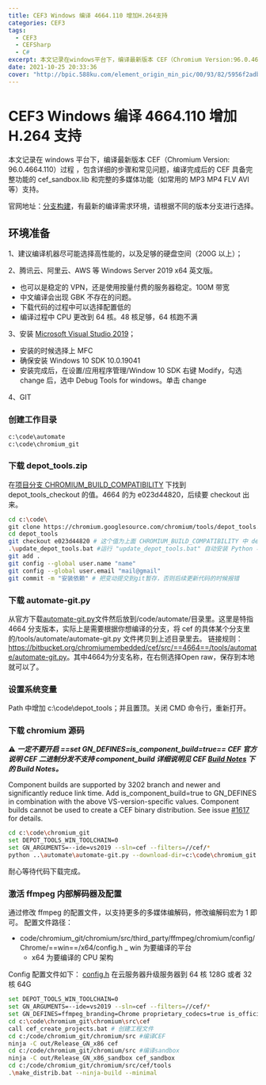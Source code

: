 ```yaml
---
title: CEF3 Windows 编译 4664.110 增加H.264支持
categories: CEF3
tags:
  - CEF3
  - CEFSharp
  - C#
excerpt: 本文记录在windows平台下，编译最新版本 CEF（Chromium Version:96.0.4664.110）过程 ，包含详细的步骤和常见问题，编译完成后的 CEF 具备完整功能的 cef_sandbox.lib 和完整的多媒体功能（如常用的 MP3 MP4 FLV AVI 等）支持。
date: 2021-10-25 20:33:36
cover: "http://bpic.588ku.com/element_origin_min_pic/00/93/82/5956f2adbf176d9.jpg"
---
```


# CEF3 Windows 编译 4664.110 增加 H.264 支持

本文记录在 windows 平台下，编译最新版本 CEF（Chromium Version: 96.0.4664.110）过程 ，包含详细的步骤和常见问题，编译完成后的 CEF 具备完整功能的 cef_sandbox.lib 和完整的多媒体功能（如常用的 MP3 MP4 FLV AVI 等）支持。

官网地址：[分支构建](https://bitbucket.org/chromiumembedded/cef/wiki/BranchesAndBuilding.md#markdown-header-development)，有最新的编译需求环境，请根据不同的版本分支进行选择。

## 环境准备

1、建议编译机器尽可能选择高性能的，以及足够的硬盘空间（200G 以上）；

2、腾讯云、阿里云、AWS 等 Windows Server 2019 x64 英文版。

- 也可以是稳定的 VPN，还是使用按量付费的服务器稳定。100M 带宽
- 中文编译会出现 GBK 不存在的问题。
- 下载代码的过程中可以选择配置低的
- 编译过程中 CPU 更改到 64 核。48 核足够，64 核跑不满

3、安装 [Microsoft Visual Studio 2019](https://aka.ms/vs/16/release/vs_community.exe)；

- 安装的时候选择上 MFC
- 确保安装 Windows 10 SDK 10.0.19041
- 安装完成后，在设置/应用程序管理/Window 10 SDK 右键 Modify，勾选 change 后，选中 Debug Tools for windows。单击 change

4、GIT

### 创建工作目录

```bash
c:\code\automate
c:\code\chromium_git
```

### 下载 depot_tools.zip

在[项目分支 CHROMIUM_BUILD_COMPATIBILITY](https://bitbucket.org/chromiumembedded/cef/src/4664/CHROMIUM_BUILD_COMPATIBILITY.txt) 下找到 depot_tools_checkout 的值。4664 的为 e023d44820，后续要 checkout 出来。

```Bash
cd c:\code\
git clone https://chromium.googlesource.com/chromium/tools/depot_tools.git
cd depot_tools
git checkout e023d44820 # 这个值为上面 CHROMIUM_BUILD_COMPATIBILITY 中 depot_tools_checkout 对应的值
.\update_depot_tools.bat #运行 "update_depot_tools.bat" 自动安装 Python 与 Git.
git add .
git config --global user.name "name"
git config --global user.email "mail@gmail"
git commit -m "安装依赖" # 把变动提交到git暂存，否则后续更新代码的时候报错
```

### 下载 automate-git.py

从官方下载[automate-git.py](https://bitbucket.org/chromiumembedded/cef/src/4664/tools/automate/automate-git.py)文件然后放到/code/automate/目录里。这里是特指 4664 分支版本，实际上是需要根据你想编译的分支，将 cef 的具体某个分支里的/tools/automate/automate-git.py 文件拷贝到上述目录里去。
链接规则：<https://bitbucket.org/chromiumembedded/cef/src/==4664==/tools/automate/automate-git.py>。其中4664为分支名称，在右侧选择Open raw，保存到本地就可以了。

### 设置系统变量

Path 中增加 c:\code\depot_tools；并且置顶。关闭 CMD 命令行，重新打开。

### 下载 chromium 源码

⚠️ ***一定不要开启 ==set GN_DEFINES=is_component_build=true== CEF 官方说明 CEF 二进制分发不支持 component_build 详细说明见 CEF [Build Notes](https://bitbucket.org/chromiumembedded/cef/wiki/BranchesAndBuilding.md) 下的 Build Notes。***

Component builds are supported by 3202 branch and newer and significantly reduce link time. Add is_component_build=true to GN_DEFINES in combination with the above VS-version-specific values. Component builds cannot be used to create a CEF binary distribution. See issue [#1617](https://bitbucket.org/chromiumembedded/cef/issues/1617#comment-38074395) for details.

```bash
cd c:\code\chromium_git
set DEPOT_TOOLS_WIN_TOOLCHAIN=0
set GN_ARGUMENTS=--ide=vs2019 --sln=cef --filters=//cef/*
python ..\automate\automate-git.py --download-dir=c:\code\chromium_git --depot-tools-dir=c:\code\depot_tools --no-distrib --no-build --branch=4664
```

耐心等待代码下载完成。

### 激活 ffmpeg 内部解码器及配置

通过修改 ffmpeg 的配置文件，以支持更多的多媒体编解码，修改编解码宏为 1 即可。
配置文件路径：

- code/chromium_git/chromium/src/third_party/ffmpeg/chromium/config/Chrome/==win==/x64/config.h
  _ win 为要编译的平台
  - x64 为要编译的 CPU 架构

Config 配置文件如下：
[config.h](https://gist.github.com/neostfox/0987b1d30a384d467db3a5ba166b4dfe)
在云服务器升级服务器到 64 核 128G 或者 32 核 64G

```bash
set DEPOT_TOOLS_WIN_TOOLCHAIN=0
set GN_ARGUMENTS=--ide=vs2019 --sln=cef --filters=//cef/*
set GN_DEFINES=ffmpeg_branding=Chrome proprietary_codecs=true is_official_build=true
cd c:\code\chromium_git\chromium\src\cef
call cef_create_projects.bat # 创建工程文件
cd c:/code/chromium_git/chromium/src #编译CEF
ninja -C out/Release_GN_x86 cef
cd c:/code/chromium_git/chromium/src #编译sandbox
ninja -C out/Release_GN_x86_sandbox cef_sandbox
cd c:/code/chromium_git/chromium/src/cef/tools
.\make_distrib.bat --ninja-build --minimal
```
